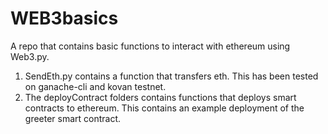 # WEB3basics
A repo that contains basic functions to interact with ethereum using Web3.py.

1. SendEth.py contains a function that transfers eth. This has been tested on ganache-cli and kovan testnet. 
2. The deployContract folders contains functions that deploys smart contracts to ethereum. This contains an example deployment of the greeter smart contract.

